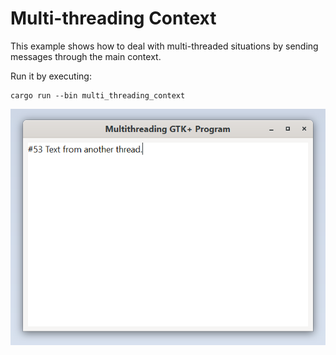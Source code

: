 # Multi-threading Context

This example shows how to deal with multi-threaded situations by sending messages through the main context.

Run it by executing:

```console
cargo run --bin multi_threading_context
```

![screenshot](screenshot.png)